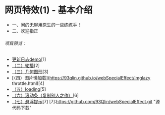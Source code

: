# 网页特效(1) - 基本介绍
<p>
<ul>
<li>一、闲的无聊用原生的一些练练手！</li>
<li>二、欢迎指正</li>
</ul>
</p>

###### 项目预览：
+ [更新日志demo](https://93qlin.github.io/webSpecialEffect/)[1]
+ [（二）轮播](https://93qlin.github.io/webSpecialEffect/bananer.html)[2]
+ [（三）几何图形](https://93qlin.github.io/webSpecialEffect/geometricFigure.html)[3]
+ [（四）图片懒加载](https://93qlin.github.io/webSpecialEffect/imglazy throttle.html)[4]
+ [（五）loading](https://93qlin.github.io/webSpecialEffect/loading.html)[5]
+ [（六）滚动条（复制别人之作）](https://93qlin.github.io/webSpecialEffect/scoll.html)[6]
+ [（七）悬浮提示](https://93qlin.github.io/webSpecialEffect/skill.html)[7]
[7]:https://github.com/93Qlin/webSpecialEffect.git "源代码下载"
